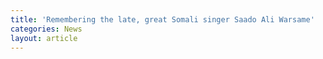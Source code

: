 ```yaml
---
title: 'Remembering the late, great Somali singer Saado Ali Warsame'
categories: News
layout: article
---
```

